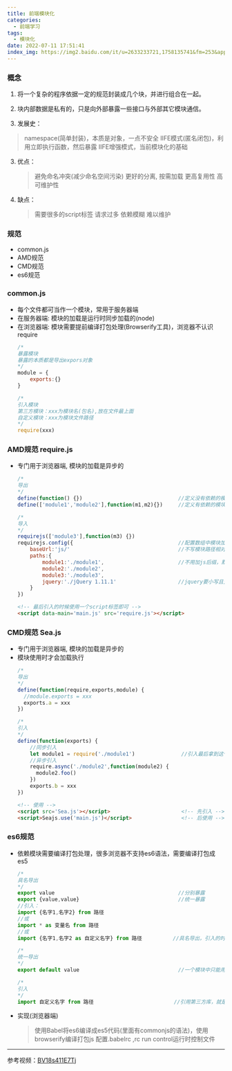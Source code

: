 ```yaml
---
title: 前端模块化
categories:
  - 前端学习
tags:
  - 模块化
date: 2022-07-11 17:51:41
index_img: https://img2.baidu.com/it/u=2633233721,1758135741&fm=253&app=138&size=w931&n=0&f=JPG&fmt=auto?sec=1657731600&t=e925da9622e91880f3ac759ac9f27c80
---
```


### 概念
1. 将一个复杂的程序依据一定的规范封装成几个块，并进行组合在一起。

2. 块内部数据是私有的，只是向外部暴露一些接口与外部其它模块通信。

3. 发展史：
  >namespace(简单封装)，本质是对象，一点不安全
  >IIFE模式(匿名闭包)，利用立即执行函数，然后暴露
  >IIFE增强模式，当前模块化的基础
  
3. 优点：
    >避免命名冲突(减少命名空间污染)
    >更好的分离, 按需加载
    >更高复用性
    >高可维护性

4. 缺点：
    >需要很多的script标签
    >请求过多
    >依赖模糊
    >难以维护


### 规范
+ common.js
+ AMD规范
+ CMD规范
+ es6规范


### common.js
+ 每个文件都可当作一个模块，常用于服务器端
+ 在服务器端: 模块的加载是运行时同步加载的(node)
+ 在浏览器端: 模块需要提前编译打包处理(Browserify工具)，浏览器不认识require
    ```javascript
    /* 
    暴露模块   
    暴露的本质都是导出expors对象 
    */
    module = {
        exports:{}
    }

    /* 
    引入模块
    第三方模块：xxx为模块名(包名),放在文件最上面
    自定义模块：xxx为模块文件路径 
    */
    require(xxx)
    ```


### AMD规范 require.js
+ 专门用于浏览器端, 模块的加载是异步的
    ```javascript
    /* 
    导出
    */
    define(function() {})                               //定义没有依赖的模块
    define(['module1','module2'],function(m1,m2){})     //定义有依赖的模块

    /* 
    导入 
    */
    requirejs(['module3'],function(m3) {})
    requirejs.config({                                  //配置数组中模块加载路径：
        baseUrl:'js/'                                   //不写模块路径相对于main.js,写的话相当于根路径下js+模块路径
        paths:{
            module1:'./module1',                        //不用加js后缀，默认已经加上了
            module2:'./module2',
            module3:'./module3',
            jquery:'./jQuery 1.11.1'                    //jquery要小写且支持amd规范
        }
    })
    ```
    ```html
    <!-- 最后引入的时候使用一个script标签即可 -->
    <script data-main='main.js' src='require.js'></script> 
    ```


### CMD规范 Sea.js
+ 专门用于浏览器端, 模块的加载是异步的 
+ 模块使用时才会加载执行
    ```javascript
    /* 
    导出
    */
    define(function(require,exports,module) {
      //module.exports = xxx
      exports.a = xxx
    })

    /* 
    引入 
    */  
    define(function(exports) {
        //同步引入
        let module1 = require('./module1')               //引入最后拿到这个模块暴露的东西，但是模块上面的代码也会执行
        //异步引入
        require.async('./module2',function(module2) {
          module2.foo()
        })
        exports.b = xxx
    })
    ```
    ```html
    <!-- 使用 -->
    <script src='Sea.js'></script>                       <!-- 先引入 -->
    <script>Seajs.use('main.js')</script>                <!-- 后使用 -->
    ```


### es6规范
+ 依赖模块需要编译打包处理，很多浏览器不支持es6语法，需要编译打包成es5
    ```javascript
    /* 
    具名导出 
    */
    export value                                        //分别暴露
    export {value,value}                                //统一暴露
    //引入：
    import {名字1,名字2} from 路径    
    //或
    import * as 变量名 from 路径    
    //或
    import {名字1,名字2 as 自定义名字} from 路径          //具名导出，引入的时候必须使用对象解构赋值的方式 

    /* 
    统一导出 
    */
    export default value                                //一个模块中只能用一次

    /* 
    引入 
    */
    import 自定义名字 from 路径                          //引用第三方库，就是这种方式 
    ``` 
+ 实现(浏览器端)
  >使用Babel将es6编译成es5代码(里面有commonjs的语法)，使用browserify编译打包js
  >配置.babelrc ,rc run control运行时控制文件

---
参考视频：[BV18s411E7Tj](https://www.bilibili.com/video/BV18s411E7Tj?spm_id_from=333.1007.top_right_bar_window_history.content.click)
